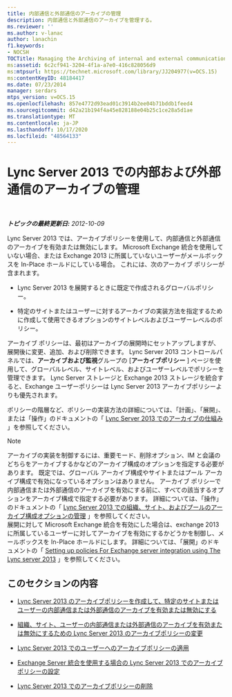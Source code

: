 ```yaml
---
title: 内部通信と外部通信のアーカイブの管理
description: 内部通信と外部通信のアーカイブを管理する。
ms.reviewer: ''
ms.author: v-lanac
author: lanachin
f1.keywords:
- NOCSH
TOCTitle: Managing the Archiving of internal and external communications
ms:assetid: 6c2cf941-3204-4f1a-a7e0-416c828056d9
ms:mtpsurl: https://technet.microsoft.com/library/JJ204977(v=OCS.15)
ms:contentKeyID: 48184417
ms.date: 07/23/2014
manager: serdars
mtps_version: v=OCS.15
ms.openlocfilehash: 857e4772d93ead01c3914b2ee04b71bddb1feed4
ms.sourcegitcommit: d42a21b194f4a45e828188e04b25c1ce28a5d1ae
ms.translationtype: MT
ms.contentlocale: ja-JP
ms.lasthandoff: 10/17/2020
ms.locfileid: "48564133"
---
```

# <a name="managing-the-archiving-of-internal-and-external-communications-in-lync-server-2013"></a>Lync Server 2013 での内部および外部通信のアーカイブの管理

<div data-xmlns="http://www.w3.org/1999/xhtml">

<div class="topic" data-xmlns="http://www.w3.org/1999/xhtml" data-msxsl="urn:schemas-microsoft-com:xslt" data-cs="https://msdn.microsoft.com/">

<div data-asp="https://msdn2.microsoft.com/asp">



</div>

<div id="mainSection">

<div id="mainBody">

<span> </span>

_**トピックの最終更新日:** 2012-10-09_

Lync Server 2013 では、アーカイブポリシーを使用して、内部通信と外部通信のアーカイブを有効または無効にします。 Microsoft Exchange 統合を使用していない場合、または Exchange 2013 に所属していないユーザーがメールボックスを In-Place ホールドにしている場合。 これには、次のアーカイブ ポリシーが含まれます。

  - Lync Server 2013 を展開するときに既定で作成されるグローバルポリシー。

  - 特定のサイトまたはユーザーに対するアーカイブの実装方法を指定するために作成して使用できるオプションのサイトレベルおよびユーザーレベルのポリシー。

アーカイブ ポリシーは、最初はアーカイブの展開時にセットアップしますが、展開後に変更、追加、および削除できます。 Lync Server 2013 コントロールパネルでは、**アーカイブおよび監視**グループの [**アーカイブポリシー** ] ページを使用して、グローバルレベル、サイトレベル、およびユーザーレベルでポリシーを管理できます。 Lync Server ストレージと Exchange 2013 ストレージを統合すると、Exchange ユーザーポリシーは Lync Server 2013 アーカイブポリシーよりも優先されます。

ポリシーの階層など、ポリシーの実装方法の詳細については、「計画」、「展開」、または「操作」のドキュメントの「 [Lync Server 2013 でのアーカイブの仕組み](lync-server-2013-how-archiving-works.md) 」を参照してください。

<div>


> [!NOTE]
> アーカイブの実装を制御するには、重要モード、削除オプション、IM と会議のどちらをアーカイブするかなどのアーカイブ構成のオプションを指定する必要があります。 既定では、グローバル アーカイブ構成やサイトまたはプール アーカイブ構成で有効になっているオプションはありません。 アーカイブ ポリシーで内部通信または外部通信のアーカイブを有効にする前に、すべての該当するオプションをアーカイブ構成で指定する必要があります。 詳細については、「操作」のドキュメントの「 <A href="lync-server-2013-managing-archiving-configuration-options-for-your-organization-sites-and-pools.md">Lync Server 2013 での組織、サイト、およびプールのアーカイブ構成オプションの管理</A> 」を参照してください。<BR>展開に対して Microsoft Exchange 統合を有効にした場合は、exchange 2013 に所属しているユーザーに対してアーカイブを有効にするかどうかを制御し、メールボックスを In-Place ホールドにします。 詳細については、「展開」のドキュメントの「 <A href="lync-server-2013-setting-up-policies-for-archiving-when-using-exchange-server-integration.md">Setting up policies For Exchange server integration using The Lync server 2013</A> 」を参照してください。



</div>

<div>

## <a name="in-this-section"></a>このセクションの内容

  - [Lync Server 2013 のアーカイブポリシーを作成して、特定のサイトまたはユーザーの内部通信または外部通信のアーカイブを有効または無効にする](lync-server-2013-create-archiving-policy-sites-users.md)

  - [組織、サイト、ユーザーの内部通信または外部通信のアーカイブを有効または無効にするための Lync Server 2013 のアーカイブポリシーの変更](lync-server-2013-change-archiving-policy-org-sites-users.md)

  - [Lync Server 2013 でのユーザーへのアーカイブポリシーの適用](lync-server-2013-applying-an-archiving-policy-to-users.md)

  - [Exchange Server 統合を使用する場合の Lync Server 2013 でのアーカイブポリシーの設定](lync-server-2013-setting-up-policies-for-archiving-when-using-exchange-server-integration.md)

  - [Lync Server 2013 でのアーカイブポリシーの削除](lync-server-2013-deleting-an-archiving-policy.md)

</div>

</div>

<span> </span>

</div>

</div>

</div>

